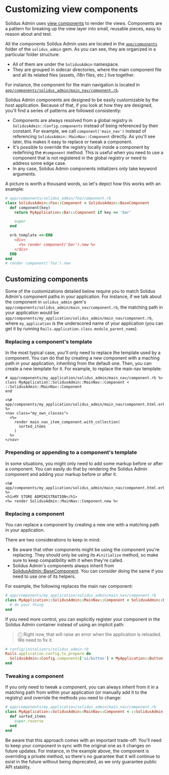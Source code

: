 # Customizing view components

Solidus Admin uses [view components](https://viewcomponent.org/) to render the views. Components are
a pattern for breaking up the view layer into small, reusable pieces, easy to
reason about and test.

All the components Solidus Admin uses are located in the [`app/components`](../app/components) folder of the
`solidus_admin` gem. As you can see, they are organized in a particular folder structure:

- All of them are under the `SolidusAdmin` namespace.
- They are grouped in sidecar directories, where the main component file and
  all its related files (assets, i18n files, etc.) live together.

For instance, the component for the main navigation is located in
[`app/components/solidus_admin/main_nav/component.rb`](../app/components/solidus_admin/main_nav/component.rb).

Solidus Admin components are designed to be easily customizable by the host
application. Because of that, if you look at how they are designed, you'll find
a series of patterns are followed consistently:

- Components are always resolved from a global registry in
  `SolidusAdmin::Config.components` instead of being referenced by their constant. For
  example, we call `component('main_nav')` instead of referencing
  `SolidusAdmin::MainNav::Component` directly. As you'll see later, this makes
  it easy to replace or tweak a component.
- It's possible to override the registry locally inside a component by redefining
  the `#component` method. This is useful when you need to use a component that
  is not registered in the global registry or need to address some edge case.
- In any case, Solidus Admin components initializers only take keyword
  arguments.

A picture is worth a thousand words, so let's depict how this works with an
example:

```ruby
# app/components/solidus_admin/foo/component.rb
class SolidusAdmin::Foo::Component < SolidusAdmin::BaseComponent
  def component(key)
    return MyApplication::Bar::Component if key == 'bar'

    super
  end

  erb_template <<~ERB
    <div>
      <%= render component('bar').new %>
    </div>
  ERB
end
# render component('foo').new
```

## Customizing components

Some of the customizations detailed below require you to match Solidus Admin's
component paths in your application. For instance, if we talk about the
component in `solidus_admin` gem's
`app/components/solidus_admin/main_nav/component.rb`, the matching path in your
application would be
`app/components/my_application/solidus_admin/main_nav/component.rb`, where
`my_application` is the underscored name of your application (you can get it by
running `Rails.application.class.module_parent_name`).

### Replacing a component's template

In the most typical case, you'll only need to replace the template used by a
component. You can do that by creating a new component with a maching path in
your application, inheriting from the default one. Then, you can create a new
template for it. For example, to replace the main nav template:

```erb
# app/components/my_application/solidus_admin/main_nav/component.rb %>
class MyApplication::SolidusAdmin::MainNav::Component < ::SolidusAdmin::MainNav::Component
end

<%# app/components/my_application/solidus_admin/main_nav/component.html.erb %>
<nav class="my_own_classes">
  <%=
    render main_nav_item_component.with_collection(
      sorted_items
    )
  %>
</nav>
```

### Prepending or appending to a component's template

In some situations, you might only need to add some markup before or after a
component. You can easily do that by rendering the Solidus Admin component and
adding your markup before or after it.

```erb
<%# app/components/my_application/solidus_admin/main_nav/component.html.erb %>
<h1>MY STORE ADMINISTRATION</h1>
<%= render SolidusAdmin::MainNav::Component.new %>
```

### Replacing a component

You can replace a component by creating a new one with a matching path in your
application.

There are two considerations to keep in mind:

- Be aware that other components might be using the component you're replacing.
  They should only be using its `#initialize` method, so make sure to keep
  compatibility with it when they're called.
- Solidus Admin's components always inherit from
  [SolidusAdmin::BaseComponent](../app/components/solidus_admin/base_component.rb).
  You can consider doing the same if you need to use one of its helpers.

For example, the following replaces the main nav component:

```ruby
# app/components/my_application/solidus_admin/main_nav/component.rb
class MyApplication::SolidusAdmin::MainNav::Component < SolidusAdmin::BaseComponent
  # do your thing
end
```

If you need more control, you can explicitly register your component in the
Solidus Admin container instead of using an implicit path:

> ⓘ  Right now, that will raise an error when the application is reloaded. We
> need to fix it.

```ruby
# config/initalizers/solidus_admin.rb
Rails.application.config.to_prepare do
  SolidusAdmin::Config.components['ui/button'] = MyApplication::Button::Component
end
```

### Tweaking a component

If you only need to tweak a component, you can always inherit from it in a
matching path from within your application (or manually add it to the
registry) and override the methods you need to change:

```ruby
# app/components/my_application/solidus_admin/main_nav/component.rb
class MyApplication::SolidusAdmin::MainNav::Component < ::SolidusAdmin::MainNav::Component
  def sorted_items
    super.reverse
  end
end
```

Be aware that this approach comes with an important trade-off: You'll need to
keep your component in sync with the original one as it changes on future updates.
For instance, in the example above, the component is overriding a private
method, so there's no guarantee that it will continue to exist in the future
without being deprecated, as we only guarantee public API stability.
